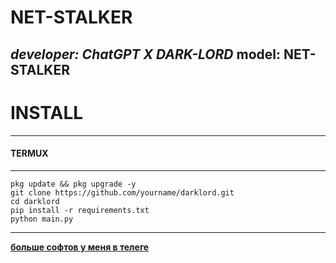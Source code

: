 # NET-STALKER
*developer: ChatGPT X DARK-LORD*
**model: NET-STALKER**
---

# INSTALL

---

#### TERMUX

---

```
pkg update && pkg upgrade -y
git clone https://github.com/yourname/darklord.git
cd darklord
pip install -r requirements.txt
python main.py
```
---

**[больше софтов у меня в телеге](https://t.me/DATABASE6576807265484849)**
